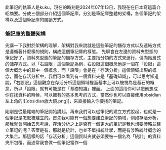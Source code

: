 此筆記的執筆人是kuku，現在的時刻是2024年07年13日，我現在在日本寫這篇介紹摘要。分成三個部分介紹這個筆記庫，分別是筆記庫整體的架構，各個筆記的架構以及這個筆記庫的閱讀方式。

### 筆記庫的整體架構
先講一下我對於架構的理解，架構對我來說就是這些筆記的儲存方式以及連結方式是遵循著什麼樣的規則，構成這個筆記庫的樣態。
先聊會在左邊的資料夾型態的筆記好了，資料夾型態的筆記的儲存方式，主要指分類的方式來進行，偏向階層式的儲存方式。以「右設限」這個筆記為例，右設限這個概念他是一個在「設限」這個大概念中的其中一個概念，而「設限」會是在「存活分析」這個領域出現的概念，而在存活分析中，我們可以看到有一個資料夾是「基礎知識」，可以思考知道說，「右設限」這個觀念在存活分析這個領域裡面基本上可以被視為是基石的概念，所以「設限」就有可能是在「基礎知識」裡面。
上面的這段你可以把他想成你在找資料的時候，可以擁有的基本思考的方式，當然你也可以直接使用obsidian左上角的![[obsidian放大鏡.png]]，來直接輸入你要找的筆記。

剛剛是從最尾端的筆記開始講起，再來我們可以從筆記的建立方式說起，也就是一個筆記是怎麼被建立的。首先我可能有一個想要建立筆記的領域，例如存活分析，那我就會開始去思考說，存活分析之上是否有一個更大的筆記是我也想要涉略並建立筆記的呢？答案是有，那就是統計，也並不單指統計學，而是有涉略統計概念的大集合。那這樣的話「存活分析」這個資料夾就必須要被一個名為「統計」的資料夾所包覆。而通常我會做一個筆記當作一個
